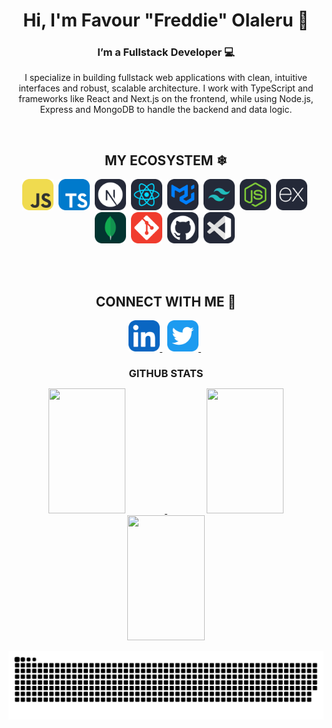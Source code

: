 <h1 align="center">Hi, I'm Favour "Freddie" Olaleru 👋</h1>
<h3 align="center">I’m a Fullstack Developer 💻</h3>

<p align="center">
I specialize in building fullstack web applications with clean, intuitive interfaces and robust, scalable architecture. I work with TypeScript and frameworks like React and Next.js on the frontend, while using Node.js, Express and MongoDB to handle the backend and data logic.
</p>


<br />


<h2 align="center">MY ECOSYSTEM ❄</h2>

<div align="center">

 <img src="https://github.com/tandpfun/skill-icons/blob/main/icons/JavaScript.svg" alt="javascript" width="50px" />&nbsp;
 <img src="https://github.com/tandpfun/skill-icons/blob/main/icons/TypeScript.svg" alt="TypeScript" width="50px" />&nbsp;
 <img src="https://github.com/tandpfun/skill-icons/blob/main/icons/NextJS-Dark.svg" alt="NextJS" width="50px" />&nbsp;
 <img src="https://github.com/tandpfun/skill-icons/blob/main/icons/React-Dark.svg" alt="Reactjs" width="50px" />&nbsp;
 <img src="https://github.com/tandpfun/skill-icons/blob/main/icons/MaterialUI-Dark.svg" alt="MUI" width="50px" />&nbsp;
 <img src="https://github.com/tandpfun/skill-icons/blob/main/icons/TailwindCSS-Dark.svg" alt="Reactjs" width="50px" />&nbsp;
 <img src="https://github.com/tandpfun/skill-icons/blob/main/icons/NodeJS-Dark.svg" alt="Node.js" width="50px" />&nbsp;
 <img src="https://github.com/tandpfun/skill-icons/blob/main/icons/ExpressJS-Dark.svg" alt="ExpressJS" width="50px" />&nbsp;
 <img src="https://github.com/tandpfun/skill-icons/blob/main/icons/MongoDB.svg" alt="MongoDB" width="50px" />&nbsp;
 <img src="https://github.com/tandpfun/skill-icons/blob/main/icons/Git.svg" alt="Git" width="50px" />&nbsp;
 <img src="https://github.com/tandpfun/skill-icons/blob/main/icons/Github-Dark.svg" alt="Github" width="50px" />&nbsp;
 <img src="https://github.com/tandpfun/skill-icons/blob/main/icons/VSCode-Dark.svg" alt="VScode" width="50px" />&nbsp;

</div>



<br />
<br />


<h2 align="center">CONNECT WITH ME 💬</h2>
<div align="center">
    <a  href="https://www.linkedin.com/in/favour-o-799755223/" target="_blank">
    <img src="https://github.com/tandpfun/skill-icons/blob/main/icons/LinkedIn.svg" alt="X" width="50px"/>
    </a>&nbsp;
    <a  href="https://x.com/ipomjiuy" target="_blank">
    <img src="https://github.com/tandpfun/skill-icons/blob/main/icons/Twitter.svg" alt="X" width="50px"/>
    </a>&nbsp;
</div>


<br />
<div align="center">
<h3 align="center" style="margin: 5px 10px;">GITHUB STATS</h3> 

<p align="center">
  <a href="https://github.com/NTiger07" display="flexbox" flex-wrap="wrap">
   <img width="49.5%" height="200px" src='https://github-readme-stats.vercel.app/api/top-langs/?username=NTiger07&theme=dark&hide_border=true&icon_color=68ACFE&layout=compact'>
  <img width="49.5%" height="200px" src="https://github-readme-stats.vercel.app/api?username=NTiger07&show_icons=true&theme=dark&hide_border=true&icon_color=68ACFE" />
  <img width="49.5%" height="200px" src="https://github-readme-streak-stats.herokuapp.com/?user=NTiger07&theme=dark&hide_border=true&ring=68ACFE&fire=FFC400&currStreakLabel=68ACFE" />
  </a>
</p>
</div


<br />
 

<p align="center">
  <img  src="https://raw.githubusercontent.com/Elanza-48/Elanza-48/main/resources/img/github-contribution-grid-snake.svg"
    alt="example" />
</p>






